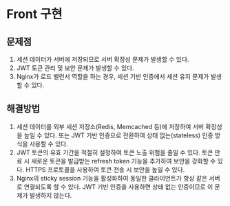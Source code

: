 # Front 구현

## 문제점
1. 세션 데이터가 서버에 저장되므로 서버 확장성 문제가 발생할 수 있다.
2. JWT 토큰 관리 및 보안 문제가 발생할 수 있다.
3. Nginx가 로드 밸런서 역할을 하는 경우, 세션 기반 인증에서 세션 유지 문제가 발생할 수 있다.

## 해결방법
1. 세션 데이터를 외부 세션 저장소(Redis, Memcached 등)에 저장하여 서버 확장성을 높일 수 있다.
   또는 JWT 기반 인증으로 전환하여 상태 없는(stateless) 인증 방식을 사용할 수 있다.
2. JWT 토큰의 유효 기간을 적절히 설정하여 토큰 노출 위험을 줄일 수 있다.
   토큰 만료 시 새로운 토큰을 발급받는 refresh token 기능을 추가하여 보안을 강화할 수 있다.
   HTTPS 프로토콜을 사용하여 토큰 전송 시 보안을 높일 수 있다.
3. Nginx의 sticky session 기능을 활성화하여 동일한 클라이언트가 항상 같은 서버로 연결되도록 할 수 있다.
   JWT 기반 인증을 사용하면 상태 없는 인증이므로 이 문제가 발생하지 않는다.